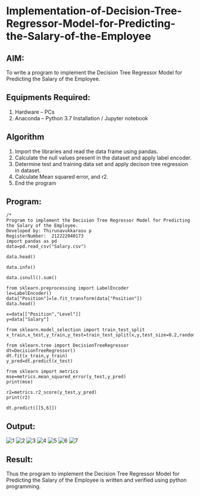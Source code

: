 # Implementation-of-Decision-Tree-Regressor-Model-for-Predicting-the-Salary-of-the-Employee

## AIM:
To write a program to implement the Decision Tree Regressor Model for Predicting the Salary of the Employee.

## Equipments Required:
1. Hardware – PCs
2. Anaconda – Python 3.7 Installation / Jupyter notebook

## Algorithm
1. Import the libraries and read the data frame using pandas.
2. Calculate the null values present in the dataset and apply label encoder.
3. Determine test and training data set and apply decison tree regression in dataset.
4. Calculate Mean squared error, and r2.
5. End the program
## Program:
```
/*
Program to implement the Decision Tree Regressor Model for Predicting the Salary of the Employee.
Developed by: Thirunavukkarasu p
RegisterNumber:  212222040173
import pandas as pd
data=pd.read_csv("Salary.csv")

data.head()

data.info()

data.isnull().sum()

from sklearn.preprocessing import LabelEncoder
le=LabelEncoder()
data["Position"]=le.fit_transform(data["Position"])
data.head()

x=data[["Position","Level"]]
y=data["Salary"]

from sklearn.model_selection import train_test_split
x_train,x_test,y_train,y_test=train_test_split(x,y,test_size=0.2,random_state=2)

from sklearn.tree import DecisionTreeRegressor
dt=DecisionTreeRegressor()
dt.fit(x_train,y_train)
y_pred=dt.predict(x_test)

from sklearn import metrics
mse=metrics.mean_squared_error(y_test,y_pred)
print(mse)

r2=metrics.r2_score(y_test,y_pred)
print(r2)

dt.predict([[5,6]])

```

## Output:
![1](https://github.com/Thirunavukkarasu05/Implementation-of-Decision-Tree-Regressor-Model-for-Predicting-the-Salary-of-the-Employee/assets/119291645/59508f0e-3ad5-4715-a9f2-a0369ac2ffbf)
![2](https://github.com/Thirunavukkarasu05/Implementation-of-Decision-Tree-Regressor-Model-for-Predicting-the-Salary-of-the-Employee/assets/119291645/1e16b8eb-f574-43f7-a983-0b02aa2d639e)
![3](https://github.com/Thirunavukkarasu05/Implementation-of-Decision-Tree-Regressor-Model-for-Predicting-the-Salary-of-the-Employee/assets/119291645/5ffa4743-9b41-449a-988a-5af74f4f8425)
![4](https://github.com/Thirunavukkarasu05/Implementation-of-Decision-Tree-Regressor-Model-for-Predicting-the-Salary-of-the-Employee/assets/119291645/647c72dd-dd81-4f84-96ee-2682b93aca30)
![5](https://github.com/Thirunavukkarasu05/Implementation-of-Decision-Tree-Regressor-Model-for-Predicting-the-Salary-of-the-Employee/assets/119291645/32916e44-0bb7-4a62-8daf-4e63d1c06e61)
![6](https://github.com/Thirunavukkarasu05/Implementation-of-Decision-Tree-Regressor-Model-for-Predicting-the-Salary-of-the-Employee/assets/119291645/ac2e681a-d0c0-4b77-a64f-848869395bf2)
![7](https://github.com/Thirunavukkarasu05/Implementation-of-Decision-Tree-Regressor-Model-for-Predicting-the-Salary-of-the-Employee/assets/119291645/fbd1f1f9-04af-4054-bd7e-72f364bd1881)


## Result:
Thus the program to implement the Decision Tree Regressor Model for Predicting the Salary of the Employee is written and verified using python programming.
